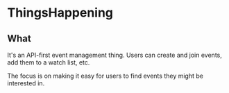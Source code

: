 # ThingsHappening

## What

It's an API-first event management thing.
Users can create and join events, add them to a watch list, etc.

The focus is on making it easy for users to find events they might be interested in.
